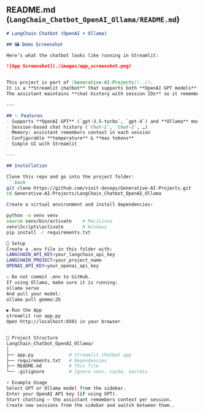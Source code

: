 ## README.md (`LangChain_Chatbot_OpenAI_Ollama/README.md`)

```markdown
# LangChain Chatbot (OpenAI + Ollama)

## 🖼️ Demo Screenshot

Here’s what the chatbot looks like running in Streamlit:

![App Screenshot](./images/app_screenshot.png)


This project is part of [Generative-AI-Projects](../).  
It is a **Streamlit chatbot** that supports both **OpenAI GPT models** (cloud) and **Ollama local models**.  
The assistant maintains **chat history with session IDs** so it remembers context across turns.

---

## ✨ Features
- Supports **OpenAI GPT** (`gpt-3.5-turbo`, `gpt-4`) and **Ollama** models (`gemma`, `llama2`, `mistral`, etc.)
- Session-based chat history (`Chat-1`, `Chat-2`, …)
- Memory: assistant remembers context in each session
- Configurable **temperature** & **max tokens**
- Simple UI with Streamlit

---

## Installation

Clone this repo and go into the project folder:
```bash
git clone https://github.com/vinit-devops/Generative-AI-Projects.git
cd Generative-AI-Projects/LangChain_Chatbot_OpenAI_Ollama

Create a virtual environment and install dependencies:

python -m venv venv
source venv/bin/activate    # Mac/Linux
venv\Scripts\activate       # Windows
pip install -r requirements.txt

🔑 Setup
Create a .env file in this folder with:
LANGCHAIN_API_KEY=your_langchain_api_key
LANGCHAIN_PROJECT=your_project_name
OPENAI_API_KEY=your_openai_api_key

⚠️ Do not commit .env to GitHub.
If using Ollama, make sure it is running:
ollama serve
And pull your model:
ollama pull gemma:2b

▶️ Run the App
streamlit run app.py
Open http://localhost:8501 in your browser


📂 Project Structure
LangChain_Chatbot_OpenAI_Ollama/
│
├── app.py             # Streamlit chatbot app
├── requirements.txt   # Dependencies
├── README.md          # This file
└── .gitignore         # Ignore venv, cache, secrets

⚡ Example Usage
Select GPT or Ollama model from the sidebar.
Enter your OpenAI API key (if using GPT).
Start chatting — the assistant remembers context per session.
Create new sessions from the sidebar and switch between them..
